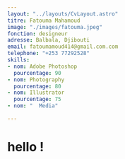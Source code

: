 ```yaml
---
layout: "../layouts/CvLayout.astro"
titre: Fatouma Mahamoud
image: "./images/fatouma.jpeg"
fonction: designeur
adresse: Balbala, Djibouti
email: fatoumamoud414@gmail.com.com
telephone: "+253 77292528"
skills:
- nom: Adobe Photoshop
  pourcentage: 90
- nom: Photography
  pourcentage: 80
- nom: Illustrator
  pourcentage: 75
- nom: "  Media"

---
```

# hello !